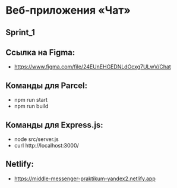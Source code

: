 # Веб-приложения «Чат»

## Sprint_1

## Ссылка на Figma:
- https://www.figma.com/file/24EUnEHGEDNLdOcxg7ULwV/Chat

## Команды для Parcel: 
- npm run start
- npm run build

## Команды для Express.js:
- node src/server.js 
- curl http://localhost:3000/

## Netlify: 
- https://middle-messenger-praktikum-yandex2.netlify.app
